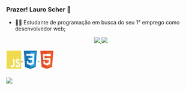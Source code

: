 ### Prazer! Lauro Scher 👋
- 👨‍💻 Estudante de programação em busca do seu 1° emprego como desenvolvedor web; 
<div align="center">
  <a href="https://www.linkedin.com/in/lauro-scher-468975215/">
  <img height="180em" src="https://github-readme-stats.vercel.app/api?username=LauroScher&show_icons=true&theme=github_dark&include_all_commits=true&count_private=true"/>
  <img height="180em" src="https://github-readme-stats.vercel.app/api/top-langs/?username=LauroScher&layout=compact&langs_count=5&theme=github_dark"/>
</div>
  
  <div style="display: inline_block"><br>
  <img align="center" alt="JS" height="50" width="40" src="https://raw.githubusercontent.com/devicons/devicon/master/icons/javascript/javascript-plain.svg">
  <img align="center" alt="CSS" height="50" width="40" src="https://raw.githubusercontent.com/devicons/devicon/master/icons/css3/css3-original.svg">
  <img align="center" alt="HTML" height="50" width="40" src="https://raw.githubusercontent.com/devicons/devicon/master/icons/html5/html5-original.svg">
  </div>
  
  ###
  
  <div>
    <a href="https://www.linkedin.com/in/lauro-scher-468975215/" target="_blank"><img src="https://img.shields.io/badge/-LinkedIn-%230077B5?style=for-the-badge&logo=linkedin&logoColor=white" target="_blank"></a>
  
  </div>
